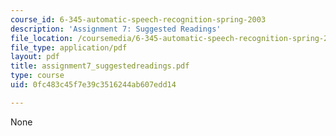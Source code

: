 ```yaml
---
course_id: 6-345-automatic-speech-recognition-spring-2003
description: 'Assignment 7: Suggested Readings'
file_location: /coursemedia/6-345-automatic-speech-recognition-spring-2003/0fc483c45f7e39c3516244ab607edd14_assignment7_suggestedreadings.pdf
file_type: application/pdf
layout: pdf
title: assignment7_suggestedreadings.pdf
type: course
uid: 0fc483c45f7e39c3516244ab607edd14

---
```

None